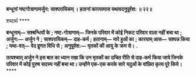 **बन्धूनां नष्टगोत्राणामर्जुन: साश्परायिकम् ।** **हतानां कारयामास यथावदनुपूर्वश: ॥ २२॥** 

शब्दार्थ **** 

**बन्धूनाम्—** **सश्बन्धियों के** **; नष्ट-गोत्राणाम्—** **जिनके परिवार में कोई निकट परिवार वाला नहीं बचा था** **; अर्जुन:—** **अर्जुन ने** **;** **साश्परायिकम्—** **दाह-कर्म** **; हतानाम्—** **मारे हुओं का** **; कारयाम् आस—** **सश्पन्न किया** **; यथा-वत्—** **वेद वॢणत विधि से** **;** **अनुपूर्वश:—** **मृतकों की आयु के क्रम से।** **.** 

**तत्पश्चात् अर्जुन ने इस बात का ध्यान रखा कि उन मृतकों का उचित रीति से दाह-कर्म** **किया जाये जिनके परिवार में कोई पुरुष सदस्य नहीं बचा था। उन्होंने एक-एक करके सारे** **यदुओं के वांछित कृत्य पूरे किये।** **** 